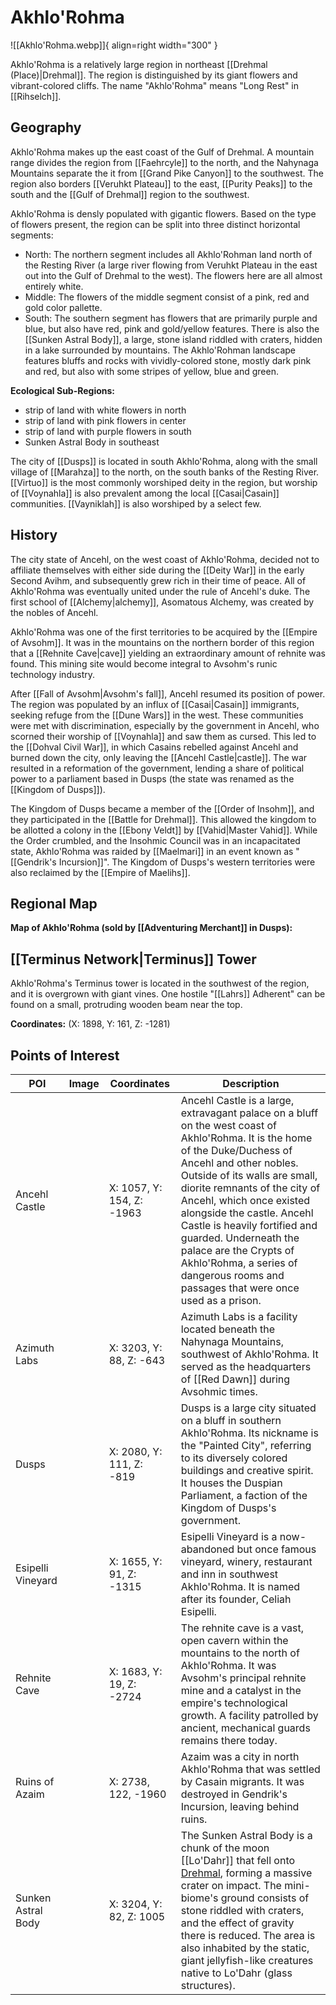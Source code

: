 # Akhlo'Rohma

![[Akhlo'Rohma.webp]]{ align=right width="300" }

Akhlo'Rohma is a relatively large region in northeast [[Drehmal (Place)|Drehmal]]. The region is distinguished by its giant flowers and vibrant-colored cliffs. The name "Akhlo'Rohma" means "Long Rest" in [[Rihselch]].

## Geography

Akhlo'Rohma makes up the east coast of the Gulf of Drehmal. A mountain range divides the region from [[Faehrcyle]] to the north, and the Nahynaga Mountains separate the it from [[Grand Pike Canyon]] to the southwest. The region also borders [[Veruhkt Plateau]] to the east, [[Purity Peaks]] to the south and the [[Gulf of Drehmal]] region to the southwest.

Akhlo'Rohma is densly populated with gigantic flowers. Based on the type of flowers present, the region can be split into three distinct horizontal segments:
- North: The northern segment includes all Akhlo'Rohman land north of the Resting River (a large river flowing from Veruhkt Plateau in the east out into the Gulf of Drehmal to the west). The flowers here are all almost entirely white.
- Middle: The flowers of the middle segment consist of a pink, red and gold color pallette.
- South: The southern segment has flowers that are primarily purple and blue, but also have red, pink and gold/yellow features.
There is also the [[Sunken Astral Body]], a large, stone island riddled with craters, hidden in a lake surrounded by mountains. The Akhlo'Rohman landscape features bluffs and rocks with vividly-colored stone,  mostly dark pink and red, but also with some stripes of yellow, blue and green.

**Ecological Sub-Regions:**
- strip of land with white flowers in north
- strip of land with pink flowers in center
- strip of land with purple flowers in south
- Sunken Astral Body in southeast

The city of [[Dusps]] is located in south Akhlo'Rohma, along with the small village of [[Marahza]] to the north, on the south banks of the Resting River. [[Virtuo]] is the most commonly worshiped deity in the region, but worship of [[Voynahla]] is also prevalent among the local [[Casai|Casain]] communities. [[Vayniklah]] is also worshiped by a select few.

## History

The city state of Ancehl, on the west coast of Akhlo'Rohma, decided not to affiliate themselves with either side during the [[Deity War]] in the early Second Avihm, and subsequently grew rich in their time of peace. All of Akhlo'Rohma was eventually united under the rule of Ancehl's duke. The first school of [[Alchemy|alchemy]], Asomatous Alchemy, was created by the nobles of Ancehl.

Akhlo'Rohma was one of the first territories to be acquired by the [[Empire of Avsohm]]. It was in the mountains on the northern border of this region that a [[Rehnite Cave|cave]] yielding  an extraordinary amount of rehnite was found. This mining site would become integral to Avsohm's runic technology industry.

After [[Fall of Avsohm|Avsohm's fall]], Ancehl resumed its position of power. The region was populated by an influx of [[Casai|Casain]] immigrants, seeking refuge from the [[Dune Wars]] in the west. These communities were met with discrimination, especially by the government in Ancehl, who scorned their worship of [[Voynahla]] and saw them as cursed. This led to the [[Dohval Civil War]], in which Casains rebelled against Ancehl and burned down the city, only leaving the [[Ancehl Castle|castle]]. The war resulted in a reformation of the government, lending a share of political power to a parliament based in Dusps (the state was renamed as the [[Kingdom of Dusps]]).

The Kingdom of Dusps became a member of the [[Order of Insohm]], and they participated in the [[Battle for Drehmal]]. This allowed the kingdom to be allotted a colony in the [[Ebony Veldt]] by [[Vahid|Master Vahid]]. While the Order crumbled, and the Insohmic Council was in an incapacitated state, Akhlo'Rohma was raided by [[Maelmari]] in an event known as "[[Gendrik's Incursion]]". The Kingdom of Dusps's western territories were also reclaimed by the [[Empire of Maelihs]].

## Regional Map

**Map of Akhlo'Rohma (sold by [[Adventuring Merchant]] in Dusps):**

## [[Terminus Network|Terminus]] Tower

Akhlo'Rohma's Terminus tower is located in the southwest of the region, and it is overgrown with giant vines. One hostile "[[Lahrs]] Adherent" can be found on a small, protruding wooden beam near the top.

**Coordinates:** (X: 1898, Y: 161, Z: -1281)

## Points of Interest

| POI | Image | Coordinates | Description |
|-|-|-|-|
| Ancehl Castle |  | X: 1057, Y: 154, Z: -1963 | Ancehl Castle is a large, extravagant palace on a bluff on the west coast of Akhlo'Rohma. It is the home of the Duke/Duchess of Ancehl and other nobles. Outside of its walls are small, diorite remnants of the city of Ancehl, which once existed alongside the castle. Ancehl Castle is heavily fortified and guarded. Underneath the palace are the Crypts of Akhlo'Rohma, a series of dangerous rooms and passages that were once used as a prison. |
| Azimuth Labs |  | X: 3203, Y: 88, Z: -643 | Azimuth Labs is a facility located beneath the Nahynaga Mountains, southwest of Akhlo'Rohma. It served as the headquarters of [[Red Dawn]] during Avsohmic times. |
| Dusps |  | X: 2080, Y: 111, Z: -819 | Dusps is a large city situated on a bluff in southern Akhlo'Rohma. Its nickname is the "Painted City", referring to its diversely colored buildings and creative spirit. It houses the Duspian Parliament, a faction of the Kingdom of Dusps's government. |
| Esipelli Vineyard |  | X: 1655, Y: 91, Z: -1315 | Esipelli Vineyard is a now-abandoned but once famous vineyard, winery, restaurant and inn in southwest Akhlo'Rohma. It is named after its founder, Celiah Esipelli. |
| Rehnite Cave |  | X: 1683, Y: 19, Z: -2724 | The rehnite cave is a vast, open cavern within the mountains to the north of Akhlo'Rohma. It was Avsohm's principal rehnite mine and a catalyst in the empire's technological growth. A facility patrolled by ancient, mechanical guards remains there today. |
| Ruins of Azaim |  | X: 2738, 122, -1960 | Azaim was a city in north Akhlo'Rohma that was settled by Casain migrants. It was destroyed in Gendrik's Incursion, leaving behind ruins. |
| Sunken Astral Body |  | X: 3204, Y: 82, Z: 1005 | The Sunken Astral Body is a chunk of the moon [[Lo'Dahr]] that fell onto [Drehmal](/Lore/Drehmal_(Place)), forming a massive crater on impact. The mini-biome's ground consists of stone riddled with craters, and the effect of gravity there is reduced. The area is also inhabited by the static, giant jellyfish-like creatures native to Lo'Dahr (glass structures). |

